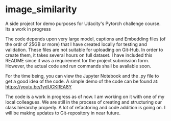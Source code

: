 # image_similarity
A side project for demo purposes for Udacity's Pytorch challenge course. Its a work in progress

The code depends upon very large model, captions and Embedding files (of the ordr of 25GB or more) that I have created locally for testing and validation. These files are not suitable for uploading on Git-Hub.
In order to create them, it takes several hours on full dataset.
I have included this README since it was a requirement for the project submission form. However, the actual code and run commands shall be available soon.

For the time being, you can view the Jupyter Notebook and the .py file to get a good idea of the code.
A simple demo of the code can be found at: https://youtu.be/1ydUGKREA8Y


The code is a work in progress as of now. I am working on it with one of my local colleagues. We are still in the process of creating and structuring our class hierarchy properly. A lot of refactoring and code addition is going on. I will be making updates to Git-repository in near future.

